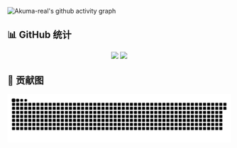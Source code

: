 ![Akuma-real's github activity graph](https://github-readme-activity-graph.vercel.app/graph?username=Akuma-real)

## 📊 GitHub 统计

<div align="center">
  <img height="137px" src="https://github-readme-stats.vercel.app/api?username=Akuma-real&hide_title=true&hide_border=true&show_icons=true&include_all_commits=true&line_height=21&theme=tokyonight" />
  <img height="137px" src="https://github-readme-stats.vercel.app/api/top-langs/?username=Akuma-real&hide_title=true&hide_border=true&layout=compact&theme=tokyonight" />
</div>

## 🐍 贡献图

<picture>
  <source media="(prefers-color-scheme: dark)" srcset="https://raw.githubusercontent.com/Akuma-real/Akuma-real/output/github-contribution-grid-snake-dark.svg">
  <source media="(prefers-color-scheme: light)" srcset="https://raw.githubusercontent.com/Akuma-real/Akuma-real/output/github-contribution-grid-snake.svg">
  <img alt="github-snake" src="https://raw.githubusercontent.com/Akuma-real/Akuma-real/output/github-contribution-grid-snake.svg">
</picture>
